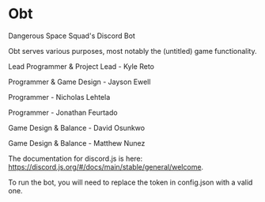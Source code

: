 # Obt

Dangerous Space Squad's Discord Bot

Obt serves various purposes, most notably the (untitled) game functionality.

Lead Programmer & Project Lead - Kyle Reto

Programmer & Game Design - Jayson Ewell

Programmer - Nicholas Lehtela

Programmer - Jonathan Feurtado

Game Design & Balance - David Osunkwo

Game Design & Balance - Matthew Nunez

The documentation for discord.js is here: https://discord.js.org/#/docs/main/stable/general/welcome.

To run the bot, you will need to replace the token in config.json with a valid one.
